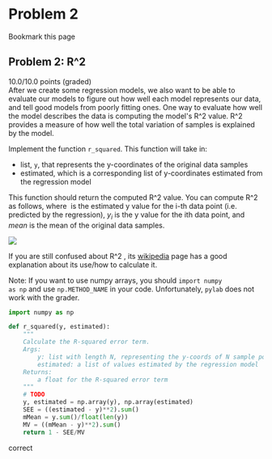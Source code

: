 # Problem 2
Bookmark this page
## Problem 2: R^2
10.0/10.0 points (graded)  
After we create some regression models, we also want to be able to evaluate our models to figure out how well each model represents our data, and tell good models from poorly fitting ones. One way to evaluate how well the model describes the data is computing the model's R^2 value. R^2 provides a measure of how well the total variation of samples is explained by the model.

Implement the function <code>r_squared</code>. This function will take in:

- list, <code>y</code>, that represents the y-coordinates of the original data samples
- estimated, which is a corresponding list of y-coordinates estimated from the regression model

This function should return the computed R^2 value. You can compute R^2 as follows, where <math>e_i</math> is the estimated y value for the i-th data point (i.e. predicted by the regression), $y_i$ is the y value for the ith data point, and $mean$ is the mean of the original data samples.

![](https://d37djvu3ytnwxt.cloudfront.net/assets/courseware/v1/83df4c1c72ef01bd64e3ff4af2d2f60c/asset-v1:MITx+6.00.2x_7+1T2017+type@asset+block/r2.PNG)

If you are still confused about R^2 , its [wikipedia](https://en.wikipedia.org/wiki/Coefficient_of_determination) page has a good explanation about its use/how to calculate it.

Note: If you want to use numpy arrays, you should <code>import numpy as np</code> and use <code>np.METHOD_NAME</code> in your code. Unfortunately, <code>pylab</code> does not work with the grader.

```python
import numpy as np

def r_squared(y, estimated):
    """
    Calculate the R-squared error term.
    Args:
        y: list with length N, representing the y-coords of N sample points
        estimated: a list of values estimated by the regression model
    Returns:
        a float for the R-squared error term
    """
    # TODO
    y, estimated = np.array(y), np.array(estimated)
    SEE = ((estimated - y)**2).sum()
    mMean = y.sum()/float(len(y))
    MV = ((mMean - y)**2).sum()
    return 1 - SEE/MV
```

correct
